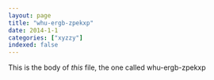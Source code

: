 ```yaml
---
layout: page
title: "whu-ergb-zpekxp"
date: 2014-1-1
categories: ["xyzzy"]
indexed: false
---
```

This is the body of _this_ file, the one called whu-ergb-zpekxp
